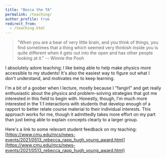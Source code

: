 ```yaml
---
title: "Becca the TA"
permalink: /teaching/
author_profile: true
redirect_from: 
  - /teaching.html
---
```


> "When you are a bear of very little brain, and you think of things,
  you find sometimes that a thing which seemed very thinkish inside
  you is quite different when it gets out into the open and has other
  people looking at it." -- Winnie the Pooh


I absolutely adore teaching; I like being able to help make physics
more accessible to my students!  It's also the easiest way to figure
out what I don't understand, and motivates me to keep learning.

I'm a bit of a goober when I lecture, mostly because I "fangirl" and
get really enthusiastic about the physics and problem-solving
strategies that got me interested in this field to begin with.
Honestly, though, I'm much more interested in the 1:1 interactions
with students that develop enough of a rapport to better relate course
material to their individual interests.  This approach works for me,
though it admittedly takes more effort on my part than just being able
to explain concepts clearly to a larger group.

Here's a link to some relevant student feedback on my teaching:
[https://www.cmu.edu/mcs/news-events/2021/0513_rebecca_rapp_hugh_young_award.html](https://www.cmu.edu/mcs/news-events/2021/0513_rebecca_rapp_hugh_young_award.html)